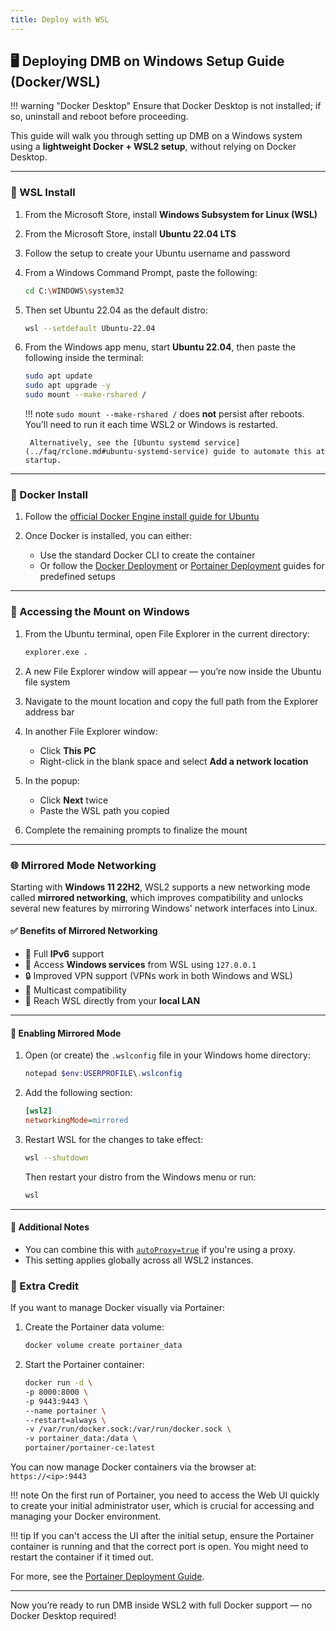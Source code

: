 ```yaml
---
title: Deploy with WSL
---
```


## 🖥️ Deploying DMB on Windows Setup Guide (Docker/WSL)

!!! warning "Docker Desktop"
    Ensure that Docker Desktop is not installed; if so, uninstall and reboot before proceeding.

This guide will walk you through setting up DMB on a Windows system using a **lightweight Docker + WSL2 setup**, without relying on Docker Desktop. 

----

### 🐧 WSL Install

1. From the Microsoft Store, install **Windows Subsystem for Linux (WSL)**

2. From the Microsoft Store, install **Ubuntu 22.04 LTS**

3. Follow the setup to create your Ubuntu username and password

4. From a Windows Command Prompt, paste the following:

    ```bash
    cd C:\WINDOWS\system32
    ```

5. Then set Ubuntu 22.04 as the default distro:

    ```bash
    wsl --setdefault Ubuntu-22.04
    ```

6. From the Windows app menu, start **Ubuntu 22.04**, then paste the following inside the terminal:

    ```bash
    sudo apt update
    sudo apt upgrade -y
    sudo mount --make-rshared /
    ```

    !!! note
        `sudo mount --make-rshared /` does **not** persist after reboots. You’ll need to run it each time WSL2 or Windows is restarted.  
        
        Alternatively, see the [Ubuntu systemd service](../faq/rclone.md#ubuntu-systemd-service) guide to automate this at startup.

----

### 🐳 Docker Install

1. Follow the [official Docker Engine install guide for Ubuntu](https://docs.docker.com/engine/install/ubuntu/)

2. Once Docker is installed, you can either:

    - Use the standard Docker CLI to create the container
    - Or follow the [Docker Deployment](docker.md) or [Portainer Deployment](portainer.md) guides for predefined setups

----

### 📂 Accessing the Mount on Windows

1. From the Ubuntu terminal, open File Explorer in the current directory:

    ```bash
    explorer.exe .
    ```

2. A new File Explorer window will appear — you’re now inside the Ubuntu file system

3. Navigate to the mount location and copy the full path from the Explorer address bar

4. In another File Explorer window:
    - Click **This PC**
    - Right-click in the blank space and select **Add a network location**

5. In the popup:
    - Click **Next** twice
    - Paste the WSL path you copied

6. Complete the remaining prompts to finalize the mount

---


### 🌐 Mirrored Mode Networking

Starting with **Windows 11 22H2**, WSL2 supports a new networking mode called **mirrored networking**, which improves compatibility and unlocks several new features by mirroring Windows' network interfaces into Linux.

#### ✅ Benefits of Mirrored Networking

- 🧭 Full **IPv6** support  
- 🔁 Access **Windows services** from WSL using `127.0.0.1`  
- 🔒 Improved VPN support (VPNs work in both Windows and WSL)  
- 📡 Multicast compatibility  
- 🧷 Reach WSL directly from your **local LAN**

---

#### 🔧 Enabling Mirrored Mode

1. Open (or create) the `.wslconfig` file in your Windows home directory:

    ```powershell
    notepad $env:USERPROFILE\.wslconfig
    ```

2. Add the following section:

    ```ini
    [wsl2]
    networkingMode=mirrored
    ```

3. Restart WSL for the changes to take effect:

    ```bash
    wsl --shutdown
    ```

    Then restart your distro from the Windows menu or run:

    ```bash
    wsl
    ```

---

#### 📌 Additional Notes

- You can combine this with [`autoProxy=true`](https://learn.microsoft.com/en-us/windows/wsl/wsl-config#configuration-settings-for-wslconfig) if you're using a proxy.
- This setting applies globally across all WSL2 instances.



### 🌟 Extra Credit

If you want to manage Docker visually via Portainer:

1. Create the Portainer data volume:
    ```bash
    docker volume create portainer_data
    ```

2. Start the Portainer container:

    ```bash
    docker run -d \
    -p 8000:8000 \
    -p 9443:9443 \
    --name portainer \
    --restart=always \
    -v /var/run/docker.sock:/var/run/docker.sock \
    -v portainer_data:/data \
    portainer/portainer-ce:latest
    ```

You can now manage Docker containers via the browser at: `https://<ip>:9443`

!!! note 
    On the first run of Portainer, you need to access the Web UI quickly to create your initial administrator user, which is crucial for accessing and managing your Docker environment. 
    
!!! tip
    If you can't access the UI after the initial setup, ensure the Portainer container is running and that the correct port is open. 
    You might need to restart the container if it timed out. 

For more, see the [Portainer Deployment Guide](./portainer.md).

---

Now you’re ready to run DMB inside WSL2 with full Docker support — no Docker Desktop required!
